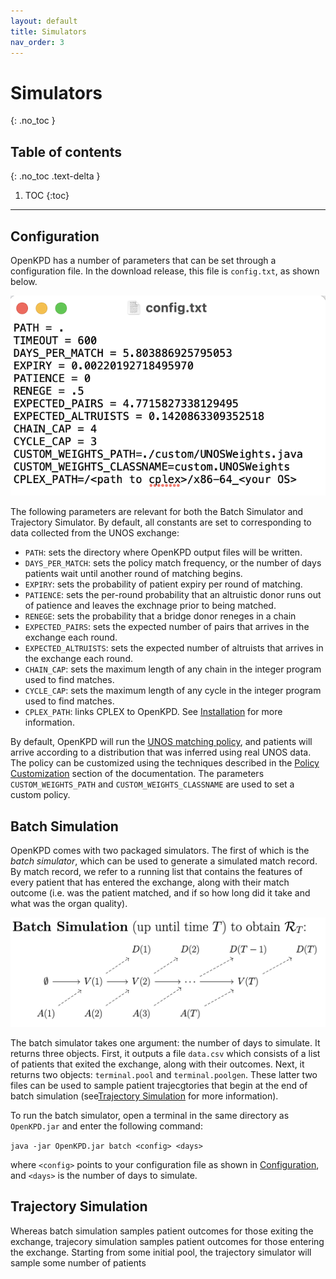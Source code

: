 ```yaml
---
layout: default
title: Simulators
nav_order: 3
---
```


# Simulators
{: .no_toc }

## Table of contents
{: .no_toc .text-delta }

1. TOC
{:toc}

---
## Configuration

OpenKPD has a number of parameters that can be set through a configuration file. In the download release, this file is `config.txt`, as shown below.

![config](config_img.png)

The following parameters are relevant for both the Batch Simulator and Trajectory Simulator. By default, all constants are set to corresponding to data collected from the UNOS exchange:

- `PATH`: sets the directory where OpenKPD output files will be written. 
- `DAYS_PER_MATCH`: sets the policy match frequency, or the number of days patients wait until another round of matching begins.
- `EXPIRY`: sets the probability of patient expiry per round of matching. 
- `PATIENCE`: sets the per-round probability that an altruistic donor runs out of patience and leaves the exchnage prior to being matched.
- `RENEGE`: sets the probability that a bridge donor reneges in a chain
- `EXPECTED_PAIRS`: sets the expected number of pairs that arrives in the exchange each round.
- `EXPECTED_ALTRUISTS`: sets the expected number of altruists that arrives in the exchange each round.
- `CHAIN_CAP`: sets the maximum length of any chain in the integer program used to find matches.
- `CYCLE_CAP`: sets the maximum length of any cycle in the integer program used to find matches.
- `CPLEX_PATH`: links CPLEX to OpenKPD. See [Installation](https://openkpd.org/docs/installation/) for more information.

By default, OpenKPD will run the [UNOS matching policy](https://optn.transplant.hrsa.gov/media/3239/20191011_kidney_kpd_priority_points.pdf), and patients will arrive according to a distribution that was inferred using real UNOS data. The policy can be customized using the techniques described in the [Policy Customization](https://openkpd.org/docs/customization/) section of the documentation. The parameters `CUSTOM_WEIGHTS_PATH` and `CUSTOM_WEIGHTS_CLASSNAME` are used to set a custom policy.


## Batch Simulation

OpenKPD comes with two packaged simulators. The first of which is the _batch simulator_, which can be used to generate a simulated match record. By match record, we refer to a running list that contains the features of every patient that has entered the exchange, along with their match outcome (i.e. was the patient matched, and if so how long did it take and what was the organ quality). 

![batch](batch.png)


The batch simulator takes one argument: the number of days to simulate. It returns three objects. First, it outputs a file `data.csv` which consists of a list of patients that exited the exchange, along with their outcomes. Next, it returns two objects: `terminal.pool` and `terminal.poolgen`. These latter two files can be used to sample patient trajecgtories that begin at the end of batch simulation (see[Trajectory Simulation](#trajectory-simulation) for more information). 

To run the batch simulator, open a terminal in the same directory as `OpenKPD.jar` and enter the following command:

```java -jar OpenKPD.jar batch <config> <days>```

where `<config>` points to your configuration file as shown in [Configuration](#configuration), and `<days>` is the number of days to simulate.


## Trajectory Simulation

Whereas batch simulation samples patient outcomes for those exiting the exchange, trajecory simulation samples patient outcomes for those entering the exchange. Starting from some initial pool, the trajectory simulator will sample some number of patients 